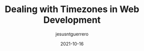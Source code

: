 ---
author: jesusntguerrero
date: 2021-10-16
publisher: thepracticaldev
tags:
  - javascript
target_url: https://dev.to/jesusantguerrero/dealing-with-timezones-in-web-development-2dgg
title: Dealing with Timezones in Web Development
---